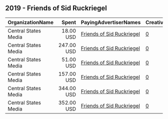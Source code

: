 ## 2019 - Friends of Sid Ruckriegel 
|OrganizationName|Spent|PayingAdvertiserNames|CreativeUrls|Impressions|Genders|AgeBrackets|CountryCodes|BillingAddresses|CandidateBallotInformation|
|:---|---:|:---|:---|---:|:---|:---|:---|:---|:---|
|Central States Media|18.00 USD|[Friends of Sid Ruckriegel](2019/Friends_of_Sid_Ruckriegel.md)|[0](https://www.snap.com/political-ads/asset/925cff6080b416cf52c7593fca5e0d965ce17b0c775d35d2e90bb5f71d2469bf?mediaType=png)|5,526||25+|united states|"2006 W Altorfer Dr,Peoria,61615,US"||
|Central States Media|247.00 USD|[Friends of Sid Ruckriegel](2019/Friends_of_Sid_Ruckriegel.md)|[0](https://www.snap.com/political-ads/asset/d234e4ed0e32e88c4261d4ce50316dbb8023c5d4e387bf80b687f829e1aa0138?mediaType=png)|71,001||21+|united states|"2006 W Altorfer Dr,Peoria,61615,US"||
|Central States Media|51.00 USD|[Friends of Sid Ruckriegel](2019/Friends_of_Sid_Ruckriegel.md)|[0](https://www.snap.com/political-ads/asset/925cff6080b416cf52c7593fca5e0d965ce17b0c775d35d2e90bb5f71d2469bf?mediaType=png)|13,354||25+|united states|"2006 W Altorfer Dr,Peoria,61615,US"||
|Central States Media|157.00 USD|[Friends of Sid Ruckriegel](2019/Friends_of_Sid_Ruckriegel.md)|[0](https://www.snap.com/political-ads/asset/2a1b4de75737e11092e8a4134391a5c23b3140761eacc054fc444a4ecebd6715?mediaType=jpg)|64,764||25+|united states|"2006 W Altorfer Dr,Peoria,61615,US"||
|Central States Media|344.00 USD|[Friends of Sid Ruckriegel](2019/Friends_of_Sid_Ruckriegel.md)|[0](https://www.snap.com/political-ads/asset/2a1b4de75737e11092e8a4134391a5c23b3140761eacc054fc444a4ecebd6715?mediaType=jpg)|137,729||25+|united states|"2006 W Altorfer Dr,Peoria,61615,US"||
|Central States Media|352.00 USD|[Friends of Sid Ruckriegel](2019/Friends_of_Sid_Ruckriegel.md)|[0](https://www.snap.com/political-ads/asset/42c34f358f89d59998f13f7a27c120b99eb9ce92be515958b36fb897ff3932c8?mediaType=jpg)|159,049||21+|united states|"2006 W Altorfer Dr,Peoria,61615,US"||
